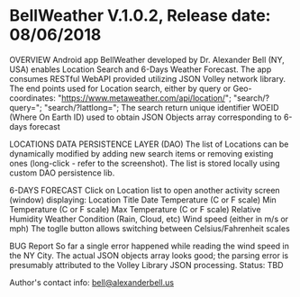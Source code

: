 # BellWeather V.1.0.2, Release date: 08/06/2018

OVERVIEW
Android app BellWeather developed by Dr. Alexander Bell (NY, USA) 
enables Location Search and 6-Days Weather Forecast. 
The app consumes RESTful WebAPI provided utilizing JSON Volley network library.
The end points used for Location search, either by query or Geo-coordinates:
"https://www.metaweather.com/api/location/";
 "search/?query=";
 "search/?lattlong=";
The search return unique identifier WOEID (Where On Earth ID) 
used to obtain JSON Objects array corresponding to 6-days forecast

LOCATIONS DATA PERSISTENCE LAYER (DAO)
The list of Locations can be dynamically modified by adding new search items
or removing existing ones (long-click - refer to the screenshot). 
The list is stored locally using custom DAO persistence lib.

6-DAYS FORECAST
Click on Location list to open another activity screen (window) displaying:
Location Title
Date
Temperature (C or F scale)
Min Temperature (C or F scale)
Max Temperature (C or F scale)
Relative Humidity
Weather Condition (Rain, Cloud, etc)
Wind speed (either in m/s or mph)
The toglle button allows switching between Celsius/Fahrenheit scales

BUG Report
So far a single error happened while reading the wind speed in the NY City.
The actual JSON objects array looks good; the parsing error is
presumably attributed to the Volley Library JSON processing. 
Status: TBD

Author's contact info: bell@alexanderbell.us
